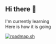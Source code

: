 ## Hi there 👋

<!--
**hricha05/hricha05** is a ✨ _special_ ✨ repository because its `README.md` (this file) appears on your GitHub profile.

Here are some ideas to get you started:

- 🔭 I’m currently working on ...
- 🌱 I’m currently learning ...
- 👯 I’m looking to collaborate on ...
- 🤔 I’m looking for help with ...
- 💬 Ask me about ...
- 📫 How to reach me: ...
- 😄 Pronouns: ...
- ⚡ Fun fact: ...
-->
I'm currently learning\
Here is how it is going

[![roadmap.sh](https://roadmap.sh/card/wide/677d4f1470129741a80600e6?variant=dark)](https://roadmap.sh)
